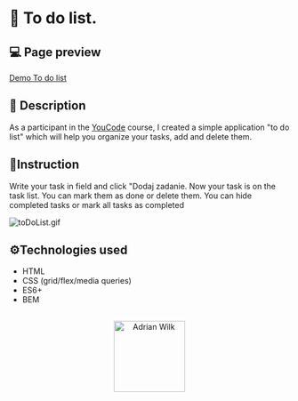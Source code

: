 # :memo: To do list.

## :computer: Page preview
[Demo To do list](https://awilku.github.io/toDoListApplication/)
## :page_facing_up: Description
As a participant in the [YouCode](https://youcode.pl/frontend-developer/) course, I created a simple application "to do list" which will help you organize your tasks, add and delete them.
## :receipt:Instruction

Write your task in field and click "Dodaj zadanie. Now your task is on the task list. You can mark them as done or delete them. You can hide completed tasks or mark all tasks as completed

![toDoList.gif](https://i.postimg.cc/3N7Qfz59/toDoList.gif)
## :gear:Technologies used
- HTML
- CSS (grid/flex/media queries)
- ES6+
- BEM
##
<p align="center">
  <img width="128" src="https://i.postimg.cc/MHZdn0T0/icon.png" alt="Adrian Wilk">
</p>
